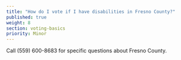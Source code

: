 ```yaml
---
title: "How do I vote if I have disabilities in Fresno County?"
published: true
weight: 8
section: voting-basics
priority: Minor
---
```

Call (559) 600-8683 for specific questions about Fresno County.  
